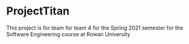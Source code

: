 # ProjectTitan
This project is for team for team 4 for the Spring 2021 semester for the Software Engineering course at Rowan University
